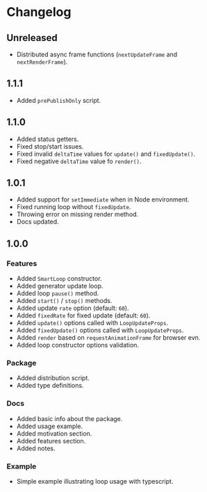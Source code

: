# Changelog

<!--## Unreleased-->

## Unreleased

- Distributed async frame functions (`nextUpdateFrame` and `nextRenderFrame`).

## 1.1.1

- Added `prePublishOnly` script.

## 1.1.0

- Added status getters.
- Fixed stop/start issues.
- Fixed invalid `deltaTime` values for `update()` and `fixedUpdate()`.
- Fixed negative `deltaTime` value fo `render()`.

## 1.0.1

- Added support for `setImmediate` when in Node environment.
- Fixed running loop without `fixedUpdate`.
- Throwing error on missing render method.
- Docs updated.

## 1.0.0

### Features

- Added `SmartLoop` constructor.
- Added generator update loop.
- Added loop `pause()` method.
- Added `start()` / `stop()` methods.
- Added update `rate` option (default: `60`).
- Added `fixedRate` for fixed update (default: `60`).
- Added `update()` options called with `LoopUpdateProps`.
- Added `fixedUpdate()` options called with `LoopUpdateProps`.
- Added `render` based on `requestAnimationFrame` for browser evn.
- Added loop constructor options validation.

### Package

- Added distribution script.
- Added type definitions.

### Docs

- Added basic info about the package.
- Added usage example.
- Added motivation section.
- Added features section.
- Added notes.

### Example

- Simple example illustrating loop usage with typescript.
